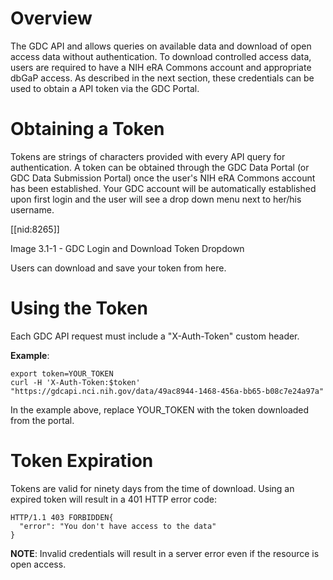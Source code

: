 # Overview

The GDC API and allows queries on available data and download of open access data without authentication. To download controlled access data, users are required to have a NIH eRA Commons account and appropriate dbGaP access. As described in the next section, these credentials can be used to obtain a API token via the GDC Portal.

# Obtaining a Token
<a name="obtaining-a-token"></a>

Tokens are strings of characters provided with every API query for authentication. A token can be obtained through the GDC Data Portal (or GDC Data Submission Portal) once the user's NIH eRA Commons account has been established. Your GDC account will be automatically established upon first login and the user will see a drop down menu next to her/his username.

[[nid:8265]]

Image 3.1-1 - GDC Login and Download Token Dropdown

Users can download and save your token from here.

# Using the Token

Each GDC API request must include a "X-Auth-Token" custom header.

**Example**:

    export token=YOUR_TOKEN
    curl -H 'X-Auth-Token:$token'  "https://gdcapi.nci.nih.gov/data/49ac8944-1468-456a-bb65-b08c7e24a97a"

In the example above, replace YOUR_TOKEN with the token downloaded from the portal.

# Token Expiration

Tokens are valid for ninety days from the time of download. Using an expired token will result in a 401 HTTP error code:

    HTTP/1.1 403 FORBIDDEN{
      "error": "You don't have access to the data"
    }

**NOTE**: Invalid credentials will result in a server error even if the resource is open access.

